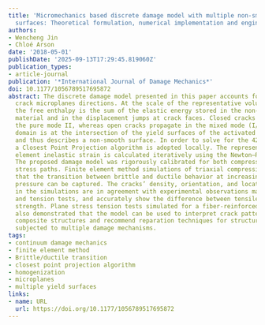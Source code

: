 ```yaml
---
title: 'Micromechanics based discrete damage model with multiple non-smooth yield
  surfaces: Theoretical formulation, numerical implementation and engineering applications'
authors:
- Wencheng Jin
- Chloé Arson
date: '2018-05-01'
publishDate: '2025-09-13T17:29:45.819060Z'
publication_types:
- article-journal
publication: '*International Journal of Damage Mechanics*'
doi: 10.1177/1056789517695872
abstract: The discrete damage model presented in this paper accounts for 42 non-interacting
  crack microplanes directions. At the scale of the representative volume element,
  the free enthalpy is the sum of the elastic energy stored in the non-damaged bulk
  material and in the displacement jumps at crack faces. Closed cracks propagate in
  the pure mode II, whereas open cracks propagate in the mixed mode (I/II). The elastic
  domain is at the intersection of the yield surfaces of the activated crack families,
  and thus describes a non-smooth surface. In order to solve for the 42 crack densities,
  a Closest Point Projection algorithm is adopted locally. The representative volume
  element inelastic strain is calculated iteratively using the Newton–Raphson method.
  The proposed damage model was rigorously calibrated for both compressive and tensile
  stress paths. Finite element method simulations of triaxial compression tests showed
  that the transition between brittle and ductile behavior at increasing confining
  pressure can be captured. The cracks’ density, orientation, and location predicted
  in the simulations are in agreement with experimental observations made during compression
  and tension tests, and accurately show the difference between tensile and compressive
  strength. Plane stress tension tests simulated for a fiber-reinforced brittle material
  also demonstrated that the model can be used to interpret crack patterns, design
  composite structures and recommend reparation techniques for structural elements
  subjected to multiple damage mechanisms.
tags:
- continuum damage mechanics
- finite element method
- Brittle/ductile transition
- closest point projection algorithm
- homogenization
- microplanes
- multiple yield surfaces
links:
- name: URL
  url: https://doi.org/10.1177/1056789517695872
---
```

